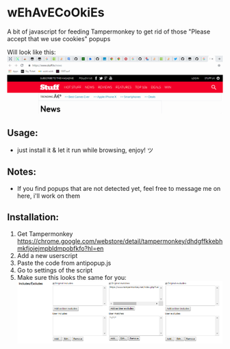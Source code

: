 # wEhAvECoOkiEs
A bit of javascript for feeding Tampermonkey to get rid of those "Please accept that we use cookies" popups  

Will look like this:
![](popup.gif)

## Usage:
* just install it & let it run while browsing, enjoy! ツ
  
## Notes:
* If you find popups that are not detected yet, feel free to message me on here, i'll work on them

## Installation:  
1. Get Tampermonkey  
https://chrome.google.com/webstore/detail/tampermonkey/dhdgffkkebhmkfjojejmpbldmpobfkfo?hl=en
2. Add a new userscript
3. Paste the code from antipopup.js
4. Go to settings of the script
5. Make sure this looks the same for you:  
![](settings.PNG)
